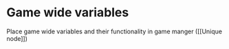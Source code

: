 # Game wide variables
Place game wide variables and their functionality in game manger ([[Unique node]])